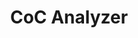 ---
title: CoC Analyzer
summary: "For the enjoyers of Clash of Clans"
cover: "http://analytics.goktugocal.com/coc-analyzer/assets/img/seo.png"
img: "http://analytics.goktugocal.com/coc-analyzer/assets/img/seo.png"
tags: ["for fun"]
tool_url: "http://analytics.goktugocal.com/coc-analyzer"

published: true
---